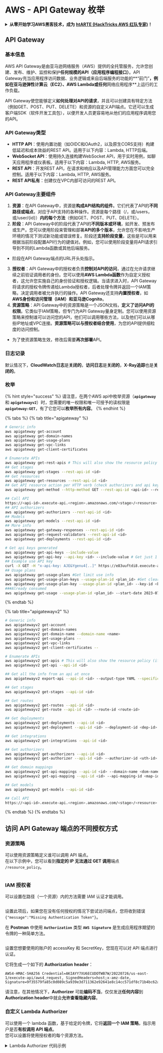 # AWS - API Gateway 枚举

<details>

<summary><strong>从零开始学习AWS黑客技术，成为</strong> <a href="https://training.hacktricks.xyz/courses/arte"><strong>htARTE (HackTricks AWS 红队专家)</strong></a><strong>！</strong></summary>

支持HackTricks的其他方式：

* 如果您想在HackTricks中看到您的**公司广告**或**下载HackTricks的PDF**，请查看[**订阅计划**](https://github.com/sponsors/carlospolop)！
* 获取[**官方PEASS & HackTricks商品**](https://peass.creator-spring.com)
* 发现[**PEASS家族**](https://opensea.io/collection/the-peass-family)，我们独家的[**NFTs系列**](https://opensea.io/collection/the-peass-family)
* **加入** 💬 [**Discord群组**](https://discord.gg/hRep4RUj7f) 或 [**telegram群组**](https://t.me/peass) 或在 **Twitter** 🐦 上**关注**我 [**@carlospolopm**](https://twitter.com/carlospolopm)**。**
* **通过向** [**HackTricks**](https://github.com/carlospolop/hacktricks) 和 [**HackTricks Cloud**](https://github.com/carlospolop/hacktricks-cloud) github仓库提交PR来分享您的黑客技巧。**

</details>

## API Gateway

### 基本信息

AWS API Gateway是由亚马逊网络服务（AWS）提供的全托管服务，允许您创建、发布、维护、监控和保护**任何规模的API（应用程序编程接口）**。API Gateway充当应用程序访问数据、业务逻辑或来自后端服务的功能的**“前门”**，例如在亚马逊弹性计算云（**EC2**）、AWS **Lambda**或任何**网络应用程序**上运行的工作负载。

API Gateway使您能够定义**如何处理对API的请求**，并且可以创建具有特定方法（例如GET、POST、PUT、DELETE）和资源的自定义API端点。它还可以生成客户端SDK（软件开发工具包），以便开发人员更容易地从他们的应用程序调用您的API。

### API Gateway类型

* **HTTP API**：使用内置功能（如OIDC和OAuth2，以及原生CORS支持）构建低延迟和成本效益的REST API。适用于以下内容：Lambda, HTTP后端。
* **WebSocket API**：使用持久连接构建WebSocket API，用于实时用例，如聊天应用程序或仪表板。适用于以下内容：Lambda, HTTP, AWS服务。
* **REST API**：开发REST API，在请求和响应以及API管理能力方面您可以完全控制。适用于以下内容：Lambda, HTTP, AWS服务。
* **REST API私有**：创建仅在VPC内部可访问的REST API。

### API Gateway主要组件

1. **资源**：在API Gateway中，资源是**构成API结构的组件**。它们代表了API的**不同路径或端点**，对应于API支持的各种操作。资源是每个路径（/，或/users，或/user/{id}）**内的每个方法**（例如GET、POST、PUT、DELETE）。
2. **阶段**：API Gateway中的阶段代表了API的**不同版本或环境**，如开发、预发布或生产。您可以使用阶段来管理和部署**API的多个版本**，允许您在不影响生产环境的情况下测试新功能或错误修复。阶段还**支持阶段变量**，这些是可以用来根据当前阶段配置API行为的键值对。例如，您可以使用阶段变量将API请求引导到不同的Lambda函数或其他后端服务。
* 阶段在API Gateway端点的URL开头处指示。
3. **授权者**：API Gateway中的授权者负责**控制对API的访问**，通过在允许请求继续之前验证调用者的身份。您可以使用**AWS Lambda函数**作为自定义授权者，这允许您实施自己的身份验证和授权逻辑。当请求进入时，API Gateway将请求的授权令牌传递给Lambda授权者，后者处理令牌并返回一个IAM策略，决定调用者被允许执行的操作。API Gateway还支持**内置授权者**，如**AWS身份和访问管理（IAM）**和**亚马逊Cognito**。
4. **资源策略**：API Gateway中的资源策略是一个JSON文档，**定义了访问API的权限**。它类似于IAM策略，但专门为API Gateway量身定制。您可以使用资源策略来控制谁可以访问您的API，他们可以调用哪些方法，以及他们可以从哪些IP地址或VPC连接。**资源策略可以与授权者结合使用**，为您的API提供细粒度的访问控制。
* 为了使资源策略生效，修改后需要**再次部署**API。

### 日志记录

默认情况下，**CloudWatch日志**是**关闭的**，**访问日志**是**关闭的**，**X-Ray追踪**也是**关闭的**。

### 枚举

{% hint style="success" %}
请注意，在两个AWS api中枚举资源（**`apigateway`** 和 **`apigatewayv2`**）时，您需要的唯一权限和唯一可授予的读权限是 **`apigateway:GET`**，有了它您可以**枚举所有内容**。
{% endhint %}

{% tabs %}
{% tab title="apigateway" %}
```bash
# Generic info
aws apigateway get-account
aws apigateway get-domain-names
aws apigateway get-usage-plans
aws apigateway get-vpc-links
aws apigateway get-client-certificates

# Enumerate APIs
aws apigateway get-rest-apis # This will also show the resource policy (if any)
## Get stages
aws apigateway get-stages --rest-api-id <id>
## Get resources
aws apigateway get-resources --rest-api-id <id>
## Get API resource action per HTTP verb (check authorizers and api key required)
aws apigateway get-method --http-method GET --rest-api-id <api-id> --resource-id <resource-id>

## Call API
https://<api-id>.execute-api.<region>.amazonaws.com/<stage>/<resource>
## API authorizers
aws apigateway get-authorizers --rest-api-id <id>
## Models
aws apigateway get-models --rest-api-id <id>
## More info
aws apigateway get-gateway-responses --rest-api-id <id>
aws apigateway get-request-validators --rest-api-id <id>
aws apigateway get-deployments --rest-api-id <id>

# Get api keys generated
aws apigateway get-api-keys --include-value
aws apigateway get-api-key --api-key <id> --include-value # Get just 1
## Example use API key
curl -X GET -H "x-api-key: AJE&Ygenu4[..]" https://e83uuftdi8.execute-api.us-east-1.amazonaws.com/dev/test
## Usage plans
aws apigateway get-usage-plans #Get limit use info
aws apigateway get-usage-plan-keys --usage-plan-id <plan_id> #Get clear text values of api keys
aws apigateway get-usage-plan-key --usage-plan-id <plan_id> --key-id <key_id>
###Already consumed
aws apigateway get-usage --usage-plan-id <plan_id> --start-date 2023-07-01 --end-date 2023-07-12
```
{% endtab %}

{% tab title="apigatewayv2" %}
```bash
# Generic info
aws apigatewayv2 get-account --
aws apigatewayv2 get-domain-names
aws apigatewayv2 get-domain-name --domain-name <name>
aws apigatewayv2 get-usage-plans --
aws apigatewayv2 get-vpc-links
aws apigatewayv2 get-client-certificates --

# Enumerate APIs
aws apigatewayv2 get-apis # This will also show the resource policy (if any)
aws apigatewayv2 get-api --api-id <id>

## Get all the info from an api at once
aws apigatewayv2 export-api --api-id <id> --output-type YAML --specification OAS30 /tmp/api.yaml

## Get stages
aws apigatewayv2 get-stages --api-id <id>

## Get routes
aws apigatewayv2 get-routes --api-id <id>
aws apigatewayv2 get-route --api-id <id> --route-id <route-id>

## Get deployments
aws apigatewayv2 get-deployments --api-id <id>
aws apigatewayv2 get-deployment --api-id <id> --deployment-id <dep-id>

## Get integrations
aws apigatewayv2 get-integrations --api-id <id>

## Get authorizers
aws apigatewayv2 get-authorizers --api-id <id>
aws apigatewayv2 get-authorizer --api-id <id> --authorizer-id <uth-id>

## Get domain mappings
aws apigatewayv2 get-api-mappings --api-id <id> --domain-name <dom-name>
aws apigatewayv2 get-api-mapping --api-id <id> --api-mapping-id <map-id> --domain-name <dom-name>

## Get models
aws apigatewayv2 get-models --api-id <id>

## Call API
https://<api-id>.execute-api.<region>.amazonaws.com/<stage>/<resource>
```
{% endtab %}
{% endtabs %}

## 访问 API Gateway 端点的不同授权方式

### 资源策略

可以使用资源策略定义谁可以调用 API 端点。\
在以下示例中，您可以看到**指定的 IP 无法通过 GET 调用**端点 `/resource_policy`。

<figure><img src="../../../.gitbook/assets/image (92) (1) (1).png" alt=""><figcaption></figcaption></figure>

### IAM 授权者

可以设置在路径（一个资源）内的方法需要 IAM 认证才能调用。

<figure><img src="https://lh3.googleusercontent.com/GGx-kfqNXu6zMqGidnO8_eR88fYPpJG-wNuBBnedAJntiRUEPTEScl7OvWthGYRiI_msYCdC6oBFvJc827Tb4-4UogxpOyrEXyst-8IDzP9DC2NOtXSY7w58L0baCAcBQjSyvBhJREvWWCtiboNYPSKuEw=s2048" alt=""><figcaption></figcaption></figure>

设置此项后，如果您在没有任何授权的情况下尝试访问端点，您将收到错误 `{"message":"Missing Authentication Token"}`。

在 **Postman** 中使用 **`Authorization`** 类型 **`AWS Signature`** 是生成应用程序期望的令牌的一种简单方法。

<figure><img src="../../../.gitbook/assets/image (3) (1) (3).png" alt=""><figcaption></figcaption></figure>

设置您想要使用的账户的 accessKey 和 SecretKey，您现在可以对 API 端点进行认证。

它将生成一个如下的 **Authorization** **header**：
```
AWS4-HMAC-SHA256 Credential=AKIAYY7XU6ECUDOTWB7W/20220726/us-east-1/execute-api/aws4_request, SignedHeaders=host;x-amz-date, Signature=9f35579fa85c0d089c5a939e3d711362e92641e8c14cc571df8c71b4bc62a5c2
```
请注意，在其他情况下，**Authorizer** 可能**编码不当**，仅仅发送**任何内容**到**Authorization header**中就会**允许查看隐藏内容**。

### 自定义 Lambda Authorizer

可以使用一个 lambda 函数，基于给定的令牌，它将**返回一个 IAM 策略**，指示用户是否**有权调用 API 端点**。\
您可以设置将使用授权者的每个资源方法。

<details>

<summary>Lambda Authorizer 代码示例</summary>
```python
import json

def lambda_handler(event, context):
token = event['authorizationToken']
method_arn = event['methodArn']

if not token:
return {
'statusCode': 401,
'body': 'Unauthorized'
}

try:
# Replace this with your own token validation logic
if token == "your-secret-token":
return generate_policy('user', 'Allow', method_arn)
else:
return generate_policy('user', 'Deny', method_arn)
except Exception as e:
print(e)
return {
'statusCode': 500,
'body': 'Internal Server Error'
}

def generate_policy(principal_id, effect, resource):
policy = {
'principalId': principal_id,
'policyDocument': {
'Version': '2012-10-17',
'Statement': [
{
'Action': 'execute-api:Invoke',
'Effect': effect,
'Resource': resource
}
]
}
}
return policy
```
</details>

使用类似以下方式调用：

<pre class="language-bash" data-overflow="wrap"><code class="lang-bash"><strong>curl "https://jhhqafgh6f.execute-api.eu-west-1.amazonaws.com/prod/custom_auth" -H 'Authorization: your-secret-token'
</strong></code></pre>

{% hint style="warning" %}
根据Lambda代码，这种授权可能存在漏洞
{% endhint %}

注意，如果生成并返回了**拒绝策略**，API网关返回的错误是：`{"Message":"User is not authorized to access this resource with an explicit deny"}`

这样你可以**识别这种授权**是否到位。

### 需要API密钥

可以设置需要**有效API密钥**才能联系的API端点。

<figure><img src="../../../.gitbook/assets/image (92) (1).png" alt=""><figcaption></figcaption></figure>

可以在API网关门户中生成API密钥，甚至可以设置其使用量（按每秒请求次数和每月请求次数）。

要使API密钥工作，你需要将其添加到**使用计划**中，这个使用计划必须添加到**API阶段**，并且关联的API阶段需要为需要API密钥的**端点**配置**方法限流**：

<figure><img src="../../../.gitbook/assets/image (1) (1) (1) (1) (1) (1) (1) (1) (1) (1) (1) (1) (1) (1).png" alt=""><figcaption></figcaption></figure>

## 未经认证的访问

{% content-ref url="../aws-unauthenticated-enum-access/aws-api-gateway-unauthenticated-enum.md" %}
[aws-api-gateway-unauthenticated-enum.md](../aws-unauthenticated-enum-access/aws-api-gateway-unauthenticated-enum.md)
{% endcontent-ref %}

## 权限提升

{% content-ref url="../aws-privilege-escalation/aws-apigateway-privesc.md" %}
[aws-apigateway-privesc.md](../aws-privilege-escalation/aws-apigateway-privesc.md)
{% endcontent-ref %}

## 事后利用

{% content-ref url="../aws-post-exploitation/aws-api-gateway-post-exploitation.md" %}
[aws-api-gateway-post-exploitation.md](../aws-post-exploitation/aws-api-gateway-post-exploitation.md)
{% endcontent-ref %}

### 持久性

{% content-ref url="../aws-persistence/aws-api-gateway-persistence.md" %}
[aws-api-gateway-persistence.md](../aws-persistence/aws-api-gateway-persistence.md)
{% endcontent-ref %}

<details>

<summary><strong>通过</strong> <a href="https://training.hacktricks.xyz/courses/arte"><strong>htARTE (HackTricks AWS Red Team Expert)</strong></a><strong>从零开始学习AWS黑客攻击！</strong></summary>

支持HackTricks的其他方式：

* 如果你想在**HackTricks中看到你的公司广告**或**下载HackTricks的PDF版本**，请查看[**订阅计划**](https://github.com/sponsors/carlospolop)！
* 获取[**官方PEASS & HackTricks商品**](https://peass.creator-spring.com)
* 发现[**PEASS家族**](https://opensea.io/collection/the-peass-family)，我们独家的[**NFTs系列**](https://opensea.io/collection/the-peass-family)
* **加入** 💬 [**Discord群组**](https://discord.gg/hRep4RUj7f) 或 [**telegram群组**](https://t.me/peass) 或在 **Twitter** 🐦 上**关注**我 [**@carlospolopm**](https://twitter.com/carlospolopm)**。**
* **通过向** [**HackTricks**](https://github.com/carlospolop/hacktricks) 和 [**HackTricks Cloud**](https://github.com/carlospolop/hacktricks-cloud) github仓库提交PR来分享你的黑客技巧。

</details>
